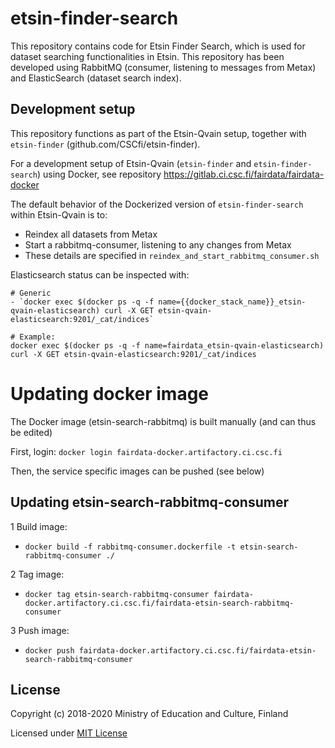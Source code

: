 # etsin-finder-search

This repository contains code for Etsin Finder Search, which is used for dataset searching functionalities in Etsin. This repository has been developed using RabbitMQ (consumer, listening to messages from Metax) and ElasticSearch (dataset search index).

## Development setup

This repository functions as part of the Etsin-Qvain setup, together with `etsin-finder` (github.com/CSCfi/etsin-finder).

For a development setup of Etsin-Qvain (`etsin-finder` and `etsin-finder-search`) using Docker, see repository https://gitlab.ci.csc.fi/fairdata/fairdata-docker

The default behavior of the Dockerized version of `etsin-finder-search` within Etsin-Qvain is to:
- Reindex all datasets from Metax
- Start a rabbitmq-consumer, listening to any changes from Metax
- These details are specified in `reindex_and_start_rabbitmq_consumer.sh`

Elasticsearch status can be inspected with:
```
# Generic
- `docker exec $(docker ps -q -f name={{docker_stack_name}}_etsin-qvain-elasticsearch) curl -X GET etsin-qvain-elasticsearch:9201/_cat/indices`

# Example:
docker exec $(docker ps -q -f name=fairdata_etsin-qvain-elasticsearch) curl -X GET etsin-qvain-elasticsearch:9201/_cat/indices
```

# Updating docker image

The Docker image (etsin-search-rabbitmq) is built manually (and can thus be edited) 

First, login:
`docker login fairdata-docker.artifactory.ci.csc.fi`

Then, the service specific images can be pushed (see below)

## Updating etsin-search-rabbitmq-consumer

1 Build image:
- `docker build -f rabbitmq-consumer.dockerfile -t etsin-search-rabbitmq-consumer ./`

2 Tag image:
- `docker tag etsin-search-rabbitmq-consumer fairdata-docker.artifactory.ci.csc.fi/fairdata-etsin-search-rabbitmq-consumer`

3 Push image:
- `docker push fairdata-docker.artifactory.ci.csc.fi/fairdata-etsin-search-rabbitmq-consumer`

License
-------
Copyright (c) 2018-2020 Ministry of Education and Culture, Finland

Licensed under [MIT License](LICENSE)
